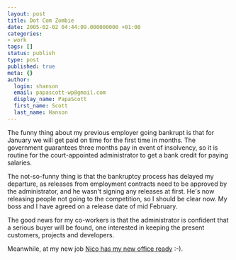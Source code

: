 ```yaml
---
layout: post
title: Dot Com Zombie
date: 2005-02-02 04:44:09.000000000 +01:00
categories:
- work
tags: []
status: publish
type: post
published: true
meta: {}
author:
  login: shanson
  email: papascott-wp@gmail.com
  display_name: PapaScott
  first_name: Scott
  last_name: Hanson
---
```

<p>The funny thing about my previous employer going bankrupt is that for January we will get paid on time for the first time in months. The government guarantees three months pay in event of insolvency, so it is routine for the court-appointed administrator to get a bank credit for paying salaries. </p>
<p>The not-so-funny thing is that the bankruptcy process has delayed my departure, as releases from employment contracts need to be approved by the administrator, and he wasn't signing any releases at first. He's now releasing people not going to the competition, so I should be clear now. My boss and I have agreed on a release date of mid February.</p>
<p>The good news for my co-workers is that the administrator is confident that a serious buyer will be found, one interested in keeping the present customers, projects and developers. </p>
<p>Meanwhile, at my new job <a href="http://lumma.de/eintrag.php?id=1220">Nico has my new office ready</a> :-).</p>
